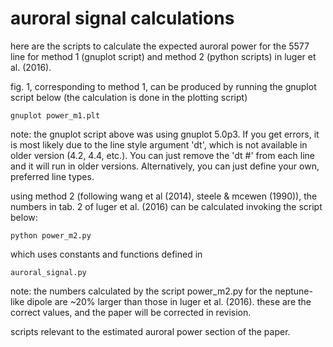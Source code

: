 # auroral signal calculations

here are the scripts to calculate the expected auroral power for the 5577 line for method 1 (gnuplot script) and method 2 (python scripts) in luger et al. (2016).

fig. 1, corresponding to method 1, can be produced by running the gnuplot script below (the calculation is done in the plotting script)

```
gnuplot power_m1.plt
```

note: the gnuplot script above was using gnuplot 5.0p3. If you get errors, it is most likely due to the line style argument 'dt', which is not available in older version (4.2, 4.4, etc.). You can just remove the 'dt #' from each line and it will run in older versions. Alternatively, you can just define your own, preferred line types.

using method 2 (following wang et al (2014), steele & mcewen (1990)), the numbers in tab. 2 of luger et al. (2016) can be calculated invoking the script below:

```
python power_m2.py
```

which uses constants and functions defined in

```
auroral_signal.py
```

note: the numbers calculated by the script power\_m2.py for the neptune-like dipole are ~20% larger than those in luger et al. (2016). these are the correct values, and the paper will be corrected in revision.


scripts relevant to the estimated auroral power section of the paper.
